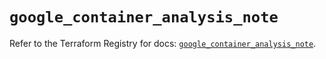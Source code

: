 # `google_container_analysis_note`

Refer to the Terraform Registry for docs: [`google_container_analysis_note`](https://registry.terraform.io/providers/hashicorp/google/6.47.0/docs/resources/container_analysis_note).
